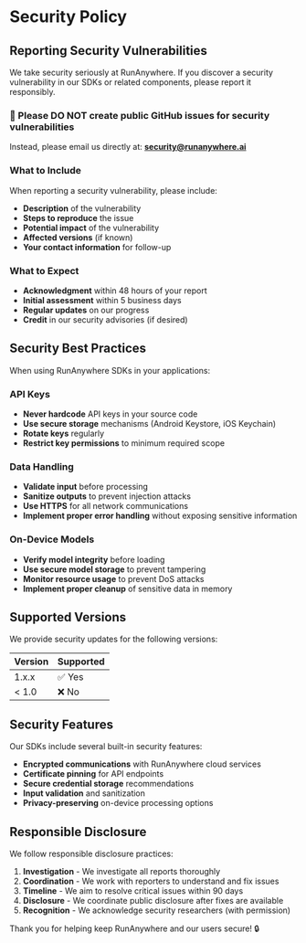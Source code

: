 # Security Policy

## Reporting Security Vulnerabilities

We take security seriously at RunAnywhere. If you discover a security vulnerability in our SDKs or related components, please report it responsibly.

### 🚨 Please DO NOT create public GitHub issues for security vulnerabilities

Instead, please email us directly at: **security@runanywhere.ai**

### What to Include

When reporting a security vulnerability, please include:

- **Description** of the vulnerability
- **Steps to reproduce** the issue
- **Potential impact** of the vulnerability
- **Affected versions** (if known)
- **Your contact information** for follow-up

### What to Expect

- **Acknowledgment** within 48 hours of your report
- **Initial assessment** within 5 business days
- **Regular updates** on our progress
- **Credit** in our security advisories (if desired)

## Security Best Practices

When using RunAnywhere SDKs in your applications:

### API Keys
- **Never hardcode** API keys in your source code
- **Use secure storage** mechanisms (Android Keystore, iOS Keychain)
- **Rotate keys** regularly
- **Restrict key permissions** to minimum required scope

### Data Handling
- **Validate input** before processing
- **Sanitize outputs** to prevent injection attacks
- **Use HTTPS** for all network communications
- **Implement proper error handling** without exposing sensitive information

### On-Device Models
- **Verify model integrity** before loading
- **Use secure model storage** to prevent tampering
- **Monitor resource usage** to prevent DoS attacks
- **Implement proper cleanup** of sensitive data in memory

## Supported Versions

We provide security updates for the following versions:

| Version | Supported          |
| ------- | ------------------ |
| 1.x.x   | ✅ Yes             |
| < 1.0   | ❌ No              |

## Security Features

Our SDKs include several built-in security features:

- **Encrypted communications** with RunAnywhere cloud services
- **Certificate pinning** for API endpoints
- **Secure credential storage** recommendations
- **Input validation** and sanitization
- **Privacy-preserving** on-device processing options

## Responsible Disclosure

We follow responsible disclosure practices:

1. **Investigation** - We investigate all reports thoroughly
2. **Coordination** - We work with reporters to understand and fix issues
3. **Timeline** - We aim to resolve critical issues within 90 days
4. **Disclosure** - We coordinate public disclosure after fixes are available
5. **Recognition** - We acknowledge security researchers (with permission)

Thank you for helping keep RunAnywhere and our users secure! 🔒